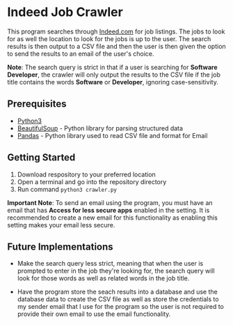 # Indeed Job Crawler

This program searches through [Indeed.com](https://indeed.com) for job listings. The jobs to look for as well the 
location to look for the jobs is up to the user. The search results is then output to a CSV file and then the user 
is then given the option to send the results to an email of the user's choice.

**Note**: The search query is strict in that if a user is searching for **Software Developer**, the crawler will 
          only output the results to the CSV file if the job title contains the words **Software** or **Developer**,
          ignoring case-sensitivity.


## Prerequisites

* [Python3](https://www.python.org/downloads/)
* [BeautifulSoup](https://www.crummy.com/software/BeautifulSoup/#Download) - Python library for parsing structured data
* [Pandas](https://pandas.pydata.org/getting_started.html) - Python library used to read CSV file and format for Email

## Getting Started

1. Download respository to your preferred location
2. Open a terminal and go into the repository directory
3. Run command ```python3 crawler.py```

**Important Note**: To send an email using the program, you must have an email that has **Access for less secure apps** enabled in the setting.
                    It is recommended to create a new email for this functionality as enabling this setting makes your email less secure.

## Future Implementations

- Make the search query less strict, meaning that when the user is prompted to enter in the job they're looking for, the search query will look for those words as well as related words in the job title.

- Have the program store the seach results into a database and use the database data to create the CSV file as well as store the credentials to my sender email that I use for the program so the user is not required to provide their own email to use the email functionality.
